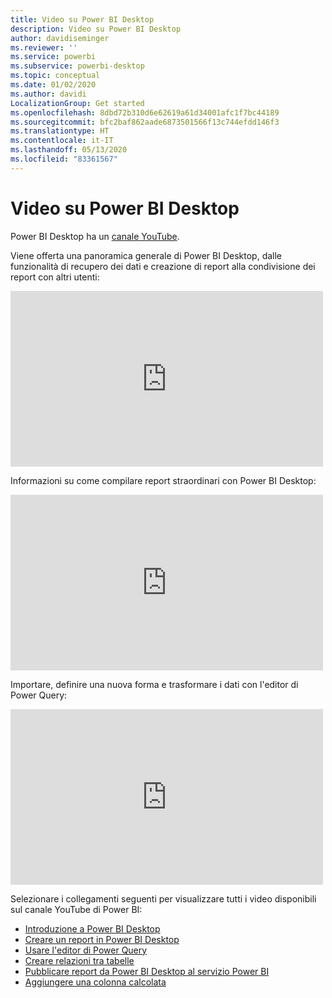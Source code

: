 ```yaml
---
title: Video su Power BI Desktop
description: Video su Power BI Desktop
author: davidiseminger
ms.reviewer: ''
ms.service: powerbi
ms.subservice: powerbi-desktop
ms.topic: conceptual
ms.date: 01/02/2020
ms.author: davidi
LocalizationGroup: Get started
ms.openlocfilehash: 8dbd72b310d6e62619a61d34001afc1f7bc44189
ms.sourcegitcommit: bfc2baf862aade6873501566f13c744efdd146f3
ms.translationtype: HT
ms.contentlocale: it-IT
ms.lasthandoff: 05/13/2020
ms.locfileid: "83361567"
---
```

# <a name="power-bi-desktop-videos"></a>Video su Power BI Desktop

Power BI Desktop ha un [canale YouTube](https://www.youtube.com/playlist?list=PL1N57mwBHtN2q1WbU5O29rrn_A0lkVv9p).

Viene offerta una panoramica generale di Power BI Desktop, dalle funzionalità di recupero dei dati e creazione di report alla condivisione dei report con altri utenti: 

<iframe width="500" height="281" src="https://www.youtube.com/embed/Qgam9M8I0xA" frameborder="0" allowfullscreen></iframe>

Informazioni su come compilare report straordinari con Power BI Desktop:

<iframe width="500" height="281" src="https://www.youtube.com/embed/IMAsitQ2cAc" frameborder="0" allowfullscreen></iframe> 

Importare, definire una nuova forma e trasformare i dati con l'editor di Power Query:

<iframe width="500" height="281" src="https://www.youtube.com/embed/ByIUx-HmQbw" frameborder="0" allowfullscreen></iframe> 

Selezionare i collegamenti seguenti per visualizzare tutti i video disponibili sul canale YouTube di Power BI:

- [Introduzione a Power BI Desktop](https://www.youtube.com/watch?v=Qgam9M8I0xA)
- [Creare un report in Power BI Desktop](https://www.youtube.com/watch?v=IMAsitQ2cAc)
- [Usare l'editor di Power Query](https://www.youtube.com/watch?v=ByIUx-HmQbw)
- [Creare relazioni tra tabelle](https://www.youtube.com/watch?v=fVW4MCr0APA)
- [Pubblicare report da Power BI Desktop al servizio Power BI](https://www.youtube.com/watch?v=ObwsFdC9e94)
- [Aggiungere una colonna calcolata](https://www.youtube.com/watch?v=62mLfiNcqVM)
